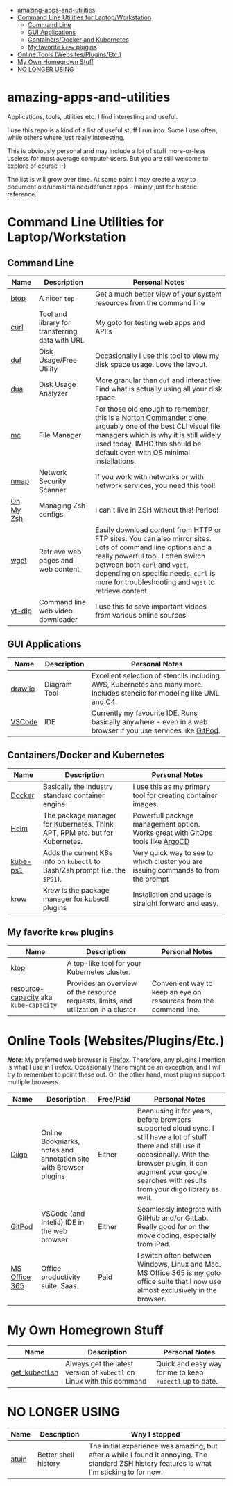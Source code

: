 
- [amazing-apps-and-utilities](#amazing-apps-and-utilities)
- [Command Line Utilities for Laptop/Workstation](#command-line-utilities-for-laptopworkstation)
  - [Command Line](#command-line)
  - [GUI Applications](#gui-applications)
  - [Containers/Docker and Kubernetes](#containersdocker-and-kubernetes)
  - [My favorite `krew` plugins](#my-favorite-krew-plugins)
- [Online Tools (Websites/Plugins/Etc.)](#online-tools-websitespluginsetc)
- [My Own Homegrown Stuff](#my-own-homegrown-stuff)
- [NO LONGER USING](#no-longer-using)


# amazing-apps-and-utilities

Applications, tools, utilities etc. I find interesting and useful.

I use this repo is a kind of a list of useful stuff I run into. Some I use often, while others where just really interesting. 

This is obviously personal and may include a lot of stuff more-or-less useless for most average computer users. But you are still welcome to explore of course :-)

The list is will grow over time. At some point I may create a way to document old/unmaintained/defunct apps - mainly just for historic reference.

# Command Line Utilities for Laptop/Workstation

## Command Line

| Name                                         | Description                                                  | Personal Notes                                                                                                                                                                                                                                                                      |
|----------------------------------------------|--------------------------------------------------------------|-------------------------------------------------------------------------------------------------------------------------------------------------------------------------------------------------------------------------------------------------------------------------------------|
| [btop](https://github.com/aristocratos/btop) | A nicer `top`                                                | Get a much better view of your system resources from the command line                                                                                                                                                                                                               |
| [curl](https://curl.se/)                     | Tool and library for transferring data with URL              | My goto for testing web apps and API's                                                                                                                                                                                                                                              |
| [duf](https://github.com/muesli/duf)         | Disk Usage/Free Utility                                      | Occasionally I use this tool to view my disk space usage. Love the layout.                                                                                                                                                                                                          |
| [dua](https://github.com/Byron/dua-cli/)     | Disk Usage Analyzer                                          | More granular than `duf` and interactive. Find what is actually using all your disk space.                                                                                                                                                                                          |
| [mc](https://midnight-commander.org/)        | File Manager                                                 | For those old enough to remember, this is a [Norton Commander](https://en.wikipedia.org/wiki/Norton_Commander) clone, arguably one of the best CLI visual file managers which is why it is still widely used today. IMHO this should be default even with OS minimal installations. |
| [nmap](https://nmap.org/)                    | Network Security Scanner                                     | If you work with networks or with network services, you need this tool!                                                                                                                                                                                                             |
| [Oh My Zsh](https://ohmyz.sh/)               | Managing Zsh configs                                         | I can't live in ZSH without this! Period!                                                                                                                                                                                                                                           |
| [wget](https://www.gnu.org/software/wget/)   | Retrieve web pages and web content                           | Easily download content from HTTP or FTP sites. You can also mirror sites. Lots of command line options and a really powerful tool. I often switch between both `curl` and `wget`, depending on specific needs. `curl` is more for troubleshooting and `wget` to retrieve content.  |
| [yt-dlp](https://github.com/yt-dlp/yt-dlp)   | Command line web video downloader                            | I use this to save important videos from various online sources.                                                                                                                                                                                                                    |


## GUI Applications

| Name                                                | Description              | Personal Notes                                                                                                                                   |
|-----------------------------------------------------|--------------------------|--------------------------------------------------------------------------------------------------------------------------------------------------|
| [draw.io](https://github.com/jgraph/drawio-desktop) | Diagram Tool             | Excellent selection of stencils including AWS, Kubernetes and many more. Includes stencils for modeling like UML and [C4](https://c4model.com/). |
| [VSCode](https://code.visualstudio.com/)            | IDE                      | Currently my favourite IDE. Runs basically anywhere - even in a web browser if you use services like [GitPod](https://gitpod.io/).               |


## Containers/Docker and Kubernetes

| Name                                                       | Description                                                                         | Personal Notes                                                                                                   |
|------------------------------------------------------------|-------------------------------------------------------------------------------------|------------------------------------------------------------------------------------------------------------------|
| [Docker](https://docs.docker.com/get-docker/)              | Basically the industry standard container engine                                    | I use this as my primary tool for creating container images.                                                     |
| [Helm](https://helm.sh/)                                   | The package manager for Kubernetes. Think APT, RPM etc. but for Kubernetes.         | Powerfull package management option. Works great with GitOps tools like [ArgoCD](https://argoproj.github.io/cd/) |
| [kube-ps1](https://github.com/jonmosco/kube-ps1)           | Adds the current K8s info on `kubectl` to Bash/Zsh prompt (i.e. the `$PS1`).        | Very quick way to see to which cluster you are issuing commands to from the prompt                               |
| [krew](https://github.com/kubernetes-sigs/krew)            | Krew is the package manager for kubectl plugins                                     | Installation and usage is straight forward and easy.                                                             |

## My favorite `krew` plugins

| Name                                                                               | Description                                                                         | Personal Notes                                                                                 |
|------------------------------------------------------------------------------------|-------------------------------------------------------------------------------------|------------------------------------------------------------------------------------------------|
| [ktop](https://github.com/vladimirvivien/ktop)                                     | A top-like tool for your Kubernetes cluster.                                        |                                                                                                |
| [resource-capacity](https://github.com/robscott/kube-capacity) aka `kube-capacity` | Provides an overview of the resource requests, limits, and utilization in a cluster | Convenient way to keep an eye on resources from the command line.                              |


# Online Tools (Websites/Plugins/Etc.)

_**Note**_: My preferred web browser is [Firefox](https://www.mozilla.org/en-US/firefox/new/). Therefore, any plugins I mention is what I use in Firefox. Occasionally there might be an exception, and I will try to remember to point these out. On the other hand, most plugins support multiple browsers.

| Name                                     | Description                                                      | Free/Paid   | Personal Notes                                                                                                                                                                                                                             |
|------------------------------------------|------------------------------------------------------------------|-------------|--------------------------------------------------------------------------------------------------------------------------------------------------------------------------------------------------------------------------------------------|
| [Diigo](https://www.diigo.com/)          | Online Bookmarks, notes and annotation site with Browser plugins | Either      | Been using it for years, before browsers supported cloud sync. I still have a lot of stuff there and still use it occasionally. With the browser plugin, it can augment your google searches with results from your diigo library as well. |
| [GitPod](https://gitpod.io)              | VSCode (and InteliJ) IDE in the web browser.                     | Either      | Seamlessly integrate with GitHub and/or GitLab. Really good for on the move coding, especially from iPad.                                                                                                                                  |
| [MS Office 365](https://www.office.com/) | Office productivity suite. Saas.                                 | Paid        | I switch often between Windows, Linux and Mac. MS Office 365 is my goto office suite that I now use almost exclusively in the browser.                                                                                                     |

# My Own Homegrown Stuff

| Name                                                                                                                                                       | Description                                                                         | Personal Notes                                                                                 |
|------------------------------------------------------------------------------------------------------------------------------------------------------------|-------------------------------------------------------------------------------------|------------------------------------------------------------------------------------------------|
| [get_kubectl.sh](https://gist.githubusercontent.com/nicc777/1475f894261f17dcd5c71b24e3f2f81d/raw/4c24cd8fe2cf787948f04e188560f11514ac170d/get_kubectl.sh)  | Always get the latest version of `kubectl` on Linux with this command               | Quick and easy way for me to keep `kubectl` up to date.                                        |

# NO LONGER USING

| Name                                         | Description             | Why I stopped                                                                                                                                 |
|----------------------------------------------|-------------------------|-----------------------------------------------------------------------------------------------------------------------------------------------|
| [atuin](https://github.com/ellie/atuin)      | Better shell history    | The initial experience was amazing, but after a while I found it annoying. The standard ZSH history features is what I'm sticking to for now. |

